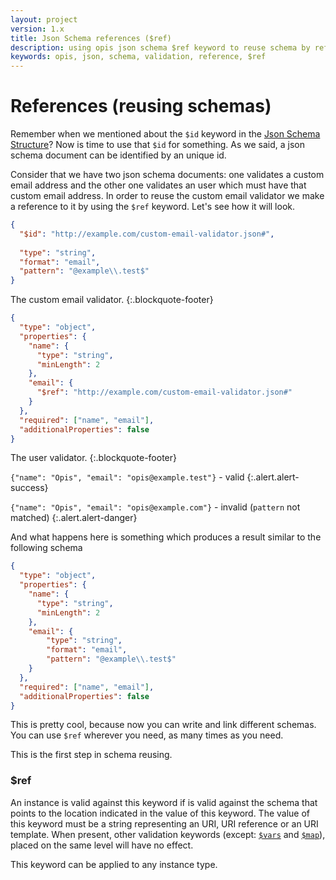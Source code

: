 ```yaml
---
layout: project
version: 1.x
title: Json Schema references ($ref)
description: using opis json schema $ref keyword to reuse schema by references 
keywords: opis, json, schema, validation, reference, $ref
---
```


# References (reusing schemas)

Remember when we mentioned about the `$id` keyword in the [Json Schema Structure](structure.html#id-keyword)?
Now is time to use that `$id` for something. As we said, a json schema document
can be identified by an unique id. 

Consider that we have two json schema documents:
one validates a custom email address and the other one validates an user which must
have that custom email address. In order to reuse the custom email validator
we make a reference to it by using the `$ref` keyword. Let's see how it will look.

```json
{
  "$id": "http://example.com/custom-email-validator.json#",
  
  "type": "string",
  "format": "email",
  "pattern": "@example\\.test$"
}
```
The custom email validator.
{:.blockquote-footer}

```json
{
  "type": "object",
  "properties": {
    "name": {
      "type": "string",
      "minLength": 2
    },
    "email": {
      "$ref": "http://example.com/custom-email-validator.json#"
    }
  },
  "required": ["name", "email"],
  "additionalProperties": false
}
```
The user validator.
{:.blockquote-footer}

`{"name": "Opis", "email": "opis@example.test"}` - valid
{:.alert.alert-success}

`{"name": "Opis", "email": "opis@example.com"}` - invalid (`pattern` not matched)
{:.alert.alert-danger}

And what happens here is something which produces a result similar to
the following schema

```json
{
  "type": "object",
  "properties": {
    "name": {
      "type": "string",
      "minLength": 2
    },
    "email": {
        "type": "string",
        "format": "email",
        "pattern": "@example\\.test$"
    }
  },
  "required": ["name", "email"],
  "additionalProperties": false
}
```

This is pretty cool, because now you can write and link different schemas.
You can use `$ref` wherever you need, as many times as you need.

This is the first step in schema reusing.

### $ref

An instance is valid against this keyword if is valid against the
schema that points to the location indicated in the value of this keyword.
The value of this keyword must be a string representing an URI, URI reference 
or an URI template. When present, other validation
keywords (except: [`$vars`](variables.html) and [`$map`](mappers.md)),
 placed on the same level will have no effect. 

This keyword can be applied to any instance type.
